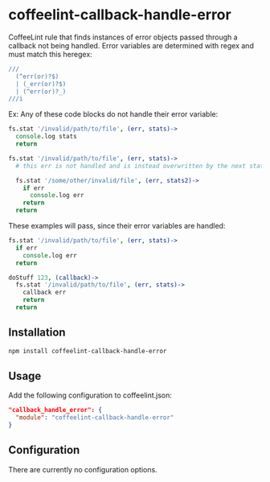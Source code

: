 # coffeelint-callback-handle-error
CoffeeLint rule that finds instances of error objects passed through a callback not being handled. Error variables are determined with regex and must match this heregex:
```coffee
///
  (^err(or)?$)
  | (_err(or)?$)
  | (^err(or)?_)
///i
```

Ex: Any of these code blocks do not handle their error variable:
```coffeescript
fs.stat '/invalid/path/to/file', (err, stats)->
  console.log stats
  return
```

```coffeescript
fs.stat '/invalid/path/to/file', (err, stats)->
  # this err is not handled and is instead overwritten by the next stat

  fs.stat '/some/other/invalid/file', (err, stats2)->
    if err
      console.log err
    return
  return
```

These examples will pass, since their error variables are handled:
```coffeescript
fs.stat '/invalid/path/to/file', (err, stats)->
  if err
    console.log err
  return
```

```coffeescript
doStuff 123, (callback)->
  fs.stat '/invalid/path/to/file', (err, stats)->
    callback err
    return
  return
```

## Installation
```sh
npm install coffeelint-callback-handle-error
```
## Usage

Add the following configuration to coffeelint.json:

```json
"callback_handle_error": {
  "module": "coffeelint-callback-handle-error"
}
```
## Configuration

There are currently no configuration options.

